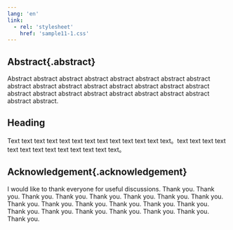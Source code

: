 ```yaml
---
lang: 'en'
link:
  - rel: 'stylesheet'
    href: 'sample11-1.css'
---
```


## Abstract{.abstract}

Abstract abstract abstract abstract abstract abstract abstract abstract abstract abstract abstract abstract abstract abstract abstract abstract abstract abstract abstract abstract abstract abstract abstract abstract abstract abstract.

## Heading

Text text text text text text text text text text text text text。text text text text text text text text text text text text text。

## Acknowledgement{.acknowledgement}

I would like to thank everyone for useful discussions. Thank you. Thank you. Thank you. Thank you. Thank you. Thank you. Thank you. Thank you. Thank you. Thank you. Thank you. Thank you. Thank you. Thank you. Thank you. Thank you. Thank you. Thank you. Thank you. Thank you. Thank you.